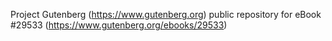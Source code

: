 Project Gutenberg (https://www.gutenberg.org) public repository for eBook #29533 (https://www.gutenberg.org/ebooks/29533)
